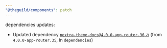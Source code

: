 ```yaml
---
"@theguild/components": patch
---
```

dependencies updates:
  - Updated dependency [`nextra-theme-docs@4.0.0-app-router.36` ↗︎](https://www.npmjs.com/package/nextra-theme-docs/v/4.0.0) (from `4.0.0-app-router.35`, in `dependencies`)
